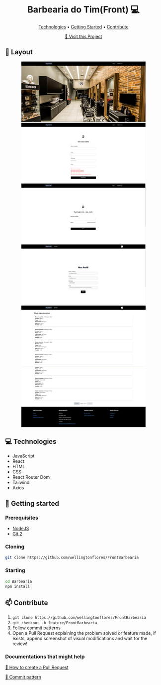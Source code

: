 <h1 align="center" style="font-weight: bold;">Barbearia do Tim(Front) 💻</h1>

<p align="center">
 <a href="#tech">Technologies</a> • 
 <a href="#started">Getting Started</a> • 
 <a href="#contribute">Contribute</a>
</p>


<p align="center">
     <a href="https://github.com/wellingtonflores/FrontBarbearia">📱 Visit this Project</a>
</p>

<h2 id="layout">🎨 Layout</h2>

<p align="center">
    <img src="./imagensgithub/paginainicial.PNG" alt="Image Example" width="400px">
    <img src="./imagensgithub/registro.PNG" alt="Image Example" width="400px">
    <img src="./imagensgithub/login.PNG" alt="Image Example" width="400px">
    <img src="./imagensgithub/meuperfil.PNG" alt="Image Example" width="400px">
    <img src="./imagensgithub/meusagendamentos.PNG" alt="Image Example" width="400px">
    <img src="./imagensgithub/footer.PNG" alt="Image Example" width="400px">
</p>

<h2 id="technologies">💻 Technologies</h2>

- JavaScript
- React
- HTML
- CSS
- React Router Dom
- Tailwind
- Axios

<h2 id="started">🚀 Getting started</h2>

<h3>Prerequisites</h3>

- [NodeJS](https://github.com/)
- [Git 2](https://github.com)

<h3>Cloning</h3>

```bash
git clone https://github.com/wellingtonflores/FrontBarbearia
```

<h3>Starting</h3>

```bash
cd Barbearia
npm install
```

<h2 id="contribute">📫 Contribute</h2>

1. `git clone https://github.com/wellingtonflores/FrontBarbearia`
2. `git checkout -b feature/FrontBarbearia`
3. Follow commit patterns
4. Open a Pull Request explaining the problem solved or feature made, if exists, append screenshot of visual modifications and wait for the review!

<h3>Documentations that might help</h3>

[📝 How to create a Pull Request](https://www.atlassian.com/br/git/tutorials/making-a-pull-request)

[💾 Commit pattern](https://gist.github.com/joshbuchea/6f47e86d2510bce28f8e7f42ae84c716)